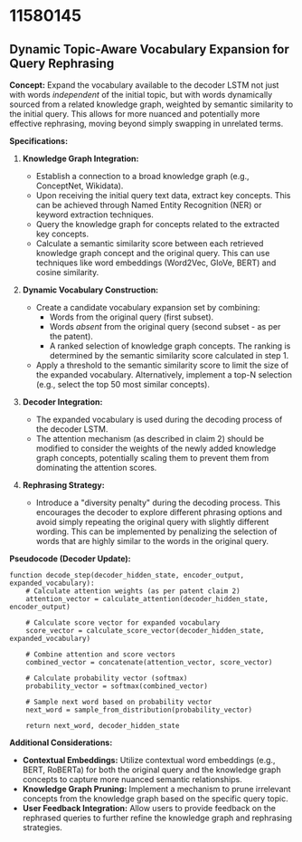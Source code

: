# 11580145

## Dynamic Topic-Aware Vocabulary Expansion for Query Rephrasing

**Concept:** Expand the vocabulary available to the decoder LSTM not just with words *independent* of the initial topic, but with words dynamically sourced from a related knowledge graph, weighted by semantic similarity to the initial query. This allows for more nuanced and potentially more effective rephrasing, moving beyond simply swapping in unrelated terms.

**Specifications:**

1.  **Knowledge Graph Integration:**
    *   Establish a connection to a broad knowledge graph (e.g., ConceptNet, Wikidata).
    *   Upon receiving the initial query text data, extract key concepts. This can be achieved through Named Entity Recognition (NER) or keyword extraction techniques.
    *   Query the knowledge graph for concepts related to the extracted key concepts.
    *   Calculate a semantic similarity score between each retrieved knowledge graph concept and the original query. This can use techniques like word embeddings (Word2Vec, GloVe, BERT) and cosine similarity.

2.  **Dynamic Vocabulary Construction:**
    *   Create a candidate vocabulary expansion set by combining:
        *   Words from the original query (first subset).
        *   Words *absent* from the original query (second subset - as per the patent).
        *   A ranked selection of knowledge graph concepts. The ranking is determined by the semantic similarity score calculated in step 1.
    *   Apply a threshold to the semantic similarity score to limit the size of the expanded vocabulary.  Alternatively, implement a top-N selection (e.g., select the top 50 most similar concepts).

3.  **Decoder Integration:**
    *   The expanded vocabulary is used during the decoding process of the decoder LSTM.
    *   The attention mechanism (as described in claim 2) should be modified to consider the weights of the newly added knowledge graph concepts, potentially scaling them to prevent them from dominating the attention scores.

4.  **Rephrasing Strategy:**
    *   Introduce a "diversity penalty" during the decoding process. This encourages the decoder to explore different phrasing options and avoid simply repeating the original query with slightly different wording. This can be implemented by penalizing the selection of words that are highly similar to the words in the original query.

**Pseudocode (Decoder Update):**

```
function decode_step(decoder_hidden_state, encoder_output, expanded_vocabulary):
    # Calculate attention weights (as per patent claim 2)
    attention_vector = calculate_attention(decoder_hidden_state, encoder_output)

    # Calculate score vector for expanded vocabulary
    score_vector = calculate_score_vector(decoder_hidden_state, expanded_vocabulary)

    # Combine attention and score vectors
    combined_vector = concatenate(attention_vector, score_vector)

    # Calculate probability vector (softmax)
    probability_vector = softmax(combined_vector)

    # Sample next word based on probability vector
    next_word = sample_from_distribution(probability_vector)

    return next_word, decoder_hidden_state
```

**Additional Considerations:**

*   **Contextual Embeddings:** Utilize contextual word embeddings (e.g., BERT, RoBERTa) for both the original query and the knowledge graph concepts to capture more nuanced semantic relationships.
*   **Knowledge Graph Pruning:**  Implement a mechanism to prune irrelevant concepts from the knowledge graph based on the specific query topic.
*   **User Feedback Integration:** Allow users to provide feedback on the rephrased queries to further refine the knowledge graph and rephrasing strategies.